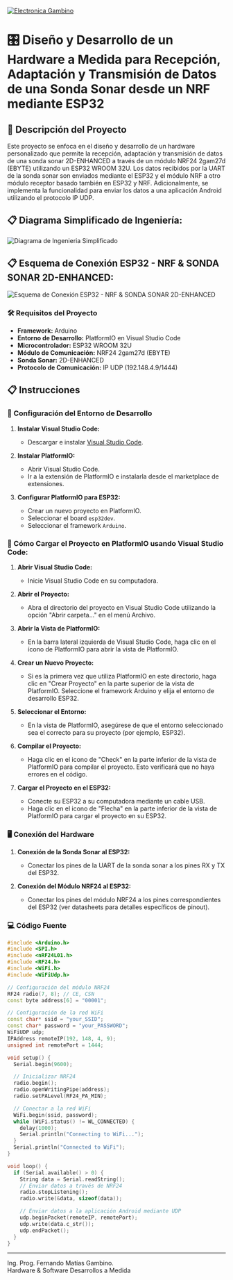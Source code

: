 [![Electronica Gambino](https://electronicagambino.com/wp-content/uploads/elementor/thumbs/cropped-Electronica-Gambino-e1684335474114-q6losum0uq8caxhait9doqxx83gv53yq2d8g8oiv7o.png)](https://electronicagambino.com)

# 🎛️ Diseño y Desarrollo de un Hardware a Medida para Recepción, Adaptación y Transmisión de Datos de una Sonda Sonar desde un NRF mediante ESP32

## 📄 Descripción del Proyecto

Este proyecto se enfoca en el diseño y desarrollo de un hardware personalizado que permite la recepción, adaptación y transmisión de datos de una sonda sonar 2D-ENHANCED a través de un módulo NRF24 2gam27d (EBYTE) utilizando un ESP32 WROOM 32U. Los datos recibidos por la UART de la sonda sonar son enviados mediante el ESP32 y el módulo NRF a otro módulo receptor basado también en ESP32 y NRF. Adicionalmente, se implementa la funcionalidad para enviar los datos a una aplicación Android utilizando el protocolo IP UDP.

## 📋 Diagrama Simplificado de Ingeniería:

![Diagrama de Ingenieria Simplificado](https://i.ibb.co/Dtsr0nZ/diagrama-Bonilla.png)

## 📋 Esquema de Conexión ESP32 - NRF & SONDA SONAR 2D-ENHANCED:

![Esquema de Conexión ESP32 - NRF & SONDA SONAR 2D-ENHANCED](https://i.ibb.co/gSGDXxZ/esquema-ESP32-RDM6300.png)

### 🛠️ Requisitos del Proyecto

- **Framework:** Arduino
- **Entorno de Desarrollo:** PlatformIO en Visual Studio Code
- **Microcontrolador:** ESP32 WROOM 32U
- **Módulo de Comunicación:** NRF24 2gam27d (EBYTE)
- **Sonda Sonar:** 2D-ENHANCED
- **Protocolo de Comunicación:** IP UDP (192.148.4.9/1444)

## 📋 Instrucciones

### 🔧 Configuración del Entorno de Desarrollo

1. **Instalar Visual Studio Code:**
   - Descargar e instalar [Visual Studio Code](https://code.visualstudio.com/).

2. **Instalar PlatformIO:**
   - Abrir Visual Studio Code.
   - Ir a la extensión de PlatformIO e instalarla desde el marketplace de extensiones.

3. **Configurar PlatformIO para ESP32:**
   - Crear un nuevo proyecto en PlatformIO.
   - Seleccionar el board `esp32dev`.
   - Seleccionar el framework `Arduino`.

### 🚀 Cómo Cargar el Proyecto en PlatformIO usando Visual Studio Code:

1. **Abrir Visual Studio Code:**
   - Inicie Visual Studio Code en su computadora.

2. **Abrir el Proyecto:**
   - Abra el directorio del proyecto en Visual Studio Code utilizando la opción "Abrir carpeta..." en el menú Archivo.

3. **Abrir la Vista de PlatformIO:**
   - En la barra lateral izquierda de Visual Studio Code, haga clic en el ícono de PlatformIO para abrir la vista de PlatformIO.

4. **Crear un Nuevo Proyecto:**
   - Si es la primera vez que utiliza PlatformIO en este directorio, haga clic en "Crear Proyecto" en la parte superior de la vista de PlatformIO. Seleccione el framework Arduino y elija el entorno de desarrollo ESP32.

5. **Seleccionar el Entorno:**
   - En la vista de PlatformIO, asegúrese de que el entorno seleccionado sea el correcto para su proyecto (por ejemplo, ESP32).

6. **Compilar el Proyecto:**
   - Haga clic en el icono de "Check" en la parte inferior de la vista de PlatformIO para compilar el proyecto. Esto verificará que no haya errores en el código.

7. **Cargar el Proyecto en el ESP32:**
   - Conecte su ESP32 a su computadora mediante un cable USB.
   - Haga clic en el icono de "Flecha" en la parte inferior de la vista de PlatformIO para cargar el proyecto en su ESP32.

### 🖥️ Conexión del Hardware

1. **Conexión de la Sonda Sonar al ESP32:**
   - Conectar los pines de la UART de la sonda sonar a los pines RX y TX del ESP32.

2. **Conexión del Módulo NRF24 al ESP32:**
   - Conectar los pines del módulo NRF24 a los pines correspondientes del ESP32 (ver datasheets para detalles específicos de pinout).

### 💻 Código Fuente

```cpp
#include <Arduino.h>
#include <SPI.h>
#include <nRF24L01.h>
#include <RF24.h>
#include <WiFi.h>
#include <WiFiUdp.h>

// Configuración del módulo NRF24
RF24 radio(7, 8); // CE, CSN
const byte address[6] = "00001";

// Configuración de la red WiFi
const char* ssid = "your_SSID";
const char* password = "your_PASSWORD";
WiFiUDP udp;
IPAddress remoteIP(192, 148, 4, 9);
unsigned int remotePort = 1444;

void setup() {
  Serial.begin(9600);

  // Inicializar NRF24
  radio.begin();
  radio.openWritingPipe(address);
  radio.setPALevel(RF24_PA_MIN);

  // Conectar a la red WiFi
  WiFi.begin(ssid, password);
  while (WiFi.status() != WL_CONNECTED) {
    delay(1000);
    Serial.println("Connecting to WiFi...");
  }
  Serial.println("Connected to WiFi");
}

void loop() {
  if (Serial.available() > 0) {
    String data = Serial.readString();
    // Enviar datos a través de NRF24
    radio.stopListening();
    radio.write(&data, sizeof(data));

    // Enviar datos a la aplicación Android mediante UDP
    udp.beginPacket(remoteIP, remotePort);
    udp.write(data.c_str());
    udp.endPacket();
  }
}
```

---

Ing. Prog. Fernando Matías Gambino.  
Hardware & Software Desarrollos a Medida

